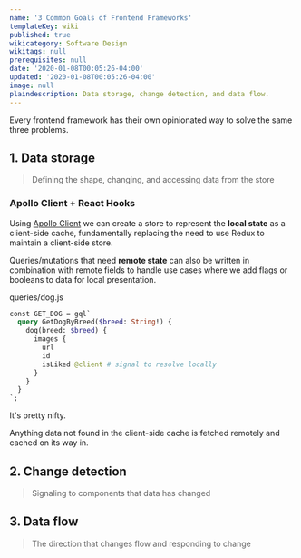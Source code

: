 ```yaml
---
name: '3 Common Goals of Frontend Frameworks'
templateKey: wiki
published: true
wikicategory: Software Design
wikitags: null
prerequisites: null
date: '2020-01-08T00:05:26-04:00'
updated: '2020-01-08T00:05:26-04:00'
image: null
plaindescription: Data storage, change detection, and data flow.
---
```


Every frontend framework has their own opinionated way to solve the same three problems.

## 1. Data storage

> Defining the shape, changing, and accessing data from the store

### Apollo Client + React Hooks

Using [Apollo Client](https://www.apollographql.com/docs/react/?utm_source=khalil&utm_medium=article&utm_campaign=three_frontend_goals) we can create a store to represent the **local state** as a client-side cache, fundamentally replacing the need to use Redux to maintain a client-side store.

Queries/mutations that need **remote state** can also be written in combination with remote fields to handle use cases where we add flags or booleans to data for local presentation. 

<p class="filename">queries/dog.js</p>

```graphql
const GET_DOG = gql`
  query GetDogByBreed($breed: String!) {
    dog(breed: $breed) {
      images {
        url
        id
        isLiked @client # signal to resolve locally
      }
    }
  }
`;
```

It's pretty nifty.

Anything data not found in the client-side cache is fetched remotely and cached on its way in.



## 2. Change detection 

> Signaling to components that data has changed

## 3. Data flow 

> The direction that changes flow and responding to change
